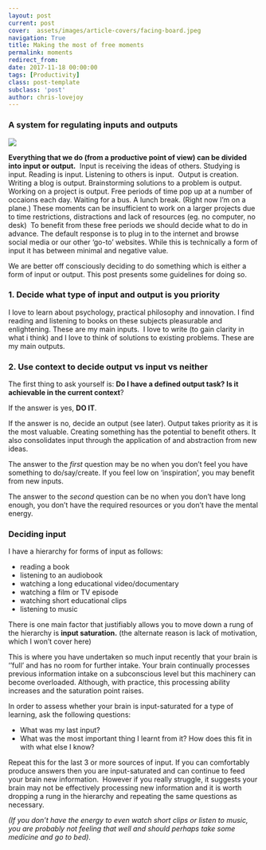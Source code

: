 ```yaml
---
layout: post
current: post
cover:  assets/images/article-covers/facing-board.jpeg
navigation: True
title: Making the most of free moments
permalink: moments
redirect_from:
date: 2017-11-18 00:00:00
tags: [Productivity]
class: post-template
subclass: 'post'
author: chris-lovejoy
---
```



### A system for regulating inputs and outputs

![](/content/images/downloaded_images/Making-the-most-of-free-moments/0-aI-zYqRvBeI0VfFj.jpg)

**Everything that we do (from a productive point of view) can be divided into input or output.**  Input is receiving the ideas of others. Studying is input. Reading is input. Listening to others is input.  Output is creation. Writing a blog is output. Brainstorming solutions to a problem is output. Working on a project is output. Free periods of time pop up at a number of occaions each day. Waiting for a bus. A lunch break. (Right now I’m on a plane.) These moments can be insufficient to work on a larger projects due to time restrictions, distractions and lack of resources (eg. no computer, no desk)  To benefit from these free periods we should decide what to do in advance. The default response is to plug in to the internet and browse social media or our other ‘go-to’ websites. While this is technically a form of input it has between minimal and negative value.

We are better off consciously deciding to do something which is either a form of input or output. This post presents some guidelines for doing so.

### 1. Decide what type of input and output is you priority

I love to learn about psychology, practical philosophy and innovation. I find reading and listening to books on these subjects pleasurable and enlightening. These are my main inputs.  I love to write (to gain clarity in what i think) and I love to think of solutions to existing problems. These are my main outputs.

### 2. Use context to decide output vs input vs neither

The first thing to ask yourself is: **Do I have a defined output task? Is it achievable in the current context**?

If the answer is yes, **DO IT**.

If the answer is no, decide an output (see later). Output takes priority as it is the most valuable. Creating something has the potential to benefit others. It also consolidates input through the application of and abstraction from new ideas.

The answer to the _first_ question may be no when you don’t feel you have something to do/say/create. If you feel low on ‘inspiration’, you may benefit from new inputs.

The answer to the _second_ question can be no when you don’t have long enough, you don’t have the required resources or you don’t have the mental energy.

### Deciding input

I have a hierarchy for forms of input as follows:

-   reading a book
-   listening to an audiobook
-   watching a long educational video/documentary
-   watching a film or TV episode
-   watching short educational clips
-   listening to music

There is one main factor that justifiably allows you to move down a rung of the hierarchy is **input saturation.** (the alternate reason is lack of motivation, which I won’t cover here)

This is where you have undertaken so much input recently that your brain is ‘’full’ and has no room for further intake. Your brain continually processes previous information intake on a subconscious level but this machinery can become overloaded. Although, with practice, this processing ability increases and the saturation point raises.

In order to assess whether your brain is input-saturated for a type of learning, ask the following questions:

-   What was my last input?
-   What was the most important thing I learnt from it? How does this fit in with what else I know?

Repeat this for the last 3 or more sources of input. If you can comfortably produce answers then you are input-saturated and can continue to feed your brain new information.  However if you really struggle, it suggests your brain may not be effectively processing new information and it is worth dropping a rung in the hierarchy and repeating the same questions as necessary.

_(If you don’t have the energy to even watch short clips or listen to music, you are probably not feeling that well and should perhaps take some medicine and go to bed)._
